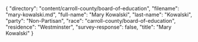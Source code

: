 {
  "directory": "content/carroll-county/board-of-education",
  "filename": "mary-kowalski.md",
  "full-name": "Mary Kowalski",
  "last-name": "Kowalski",
  "party": "Non-Partisan",
  "race": "carroll-county/board-of-education",
  "residence": "Westminster",
  "survey-response": false,
  "title": "Mary Kowalski"
}
